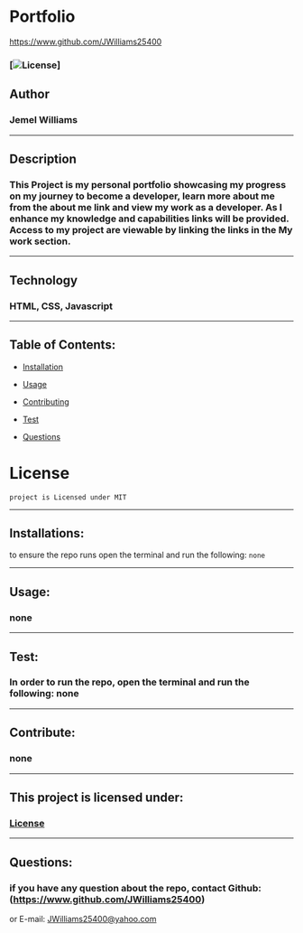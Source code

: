 # Portfolio

https://www.github.com/JWilliams25400


### [![License](https://img.shields.io/badge/License-MIT-blue.svg)] 


## Author
### Jemel Williams
-------------------

## Description
### This Project is my personal portfolio showcasing my progress on my journey to become a developer, learn more about me from the about me link and view my work as a developer. As I enhance my knowledge and capabilities links will be provided. Access to my project are viewable by linking the links  in the My work section.   
--------------------

## Technology
### HTML, CSS, Javascript
--------------------

## Table of Contents:


* [Installation](#installation)

* [Usage](#usage)

* [Contributing](#Contribute)

* [Test](#test)

* [Questions](#questions)

# License
    project is Licensed under MIT
--------------------


## Installations:
to ensure the repo runs open the terminal and run the following: 
```none```

--------------------

## Usage:
### none 
--------------------

## Test:
### In order to run the repo, open the terminal and run the following: none
--------------------

## Contribute:
### none
--------------------


## This project is licensed under: 
###  [License](#license)
--------------------


## Questions: 
### if you have any question about the repo, contact Github: (https://www.github.com/JWilliams25400)
or E-mail: JWilliams25400@yahoo.com